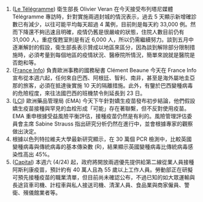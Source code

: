 1. ([Le Télégramme](https://bit.ly/3aokXQo)) 衛生部長 Olivier Veran 在今天接受布列塔尼媒體 Télégramme 專訪時，針對實施兩週封城的情況表示，過去 5 天顯示新增確診數已有減少，以往可能平均每天超過 4 萬例，目前則是每天約 33,000 例。然而下降還不夠迅速且明確，疫情仍舊是很嚴峻的狀態，住院人數目前仍有 31,000 人，重症復甦室則是有近 6,000 人，所以仍需繼續努力。談到五月中逐漸解封的假設，衛生部長表示贊成以地區來區分，因為談到解除部分限制措施時，必須考量到每個地區的疫情狀況、醫療院所情況，簡單來說就是醫院是否飽和等。
1. ([France Info](https://bit.ly/3v4AEnr)) 負責歐洲事務的國務秘書 Clément Beaune 今天在 France Info 宣布從本週六起，任何來自巴西、阿根廷、智利、南非，甚至是海外屬地圭亞那的旅客，必須在抵達後實施 10 天的隔離措施。此外，有鑒於巴西變種病毒的危險程度，來往法國巴西的班機禁令則延長到 23 日。
1. ([LCI](https://bit.ly/3sAx17g)) 歐洲藥品管理局 (EMA) 今天下午針對嬌生疫苗發布初步結論，他們假設嬌生疫苗接種與罕見的血栓形成「可能」存在著聯繫，但不反對使用疫苗。EMA 重申根據受益風險平衡評估，接種疫苗仍然是有利的。風險管理評估委員會主席 Sabine Strauss 指出研究分析仍然在進行中，並會根據專家的觀察做出決定。
1. 根據以色列特拉維夫大學最新研究顯示，在 30 萬個 PCR 檢測中，比較英國變種病毒與傳統病毒的基本傳染數 (R)，結果顯示英國變種病毒比傳統病毒感染性高出 45%。
1. ([Capital](https://bit.ly/3n6n4gx)) 本週六 (4/24) 起，政府將開放兩週優先提供給第二線從業人員接種阿斯利康疫苗，預計約有 40 萬人且為 55 歲以上工作人員。勞動部正在研擬可預先接種疫苗的職業清單，但目前尚未確認公布，不過已知的如大眾運輸與長途貨車司機、計程車與私人接送司機、清潔人員、食品業與商家僱員、警衛、殯儀館業者等。
